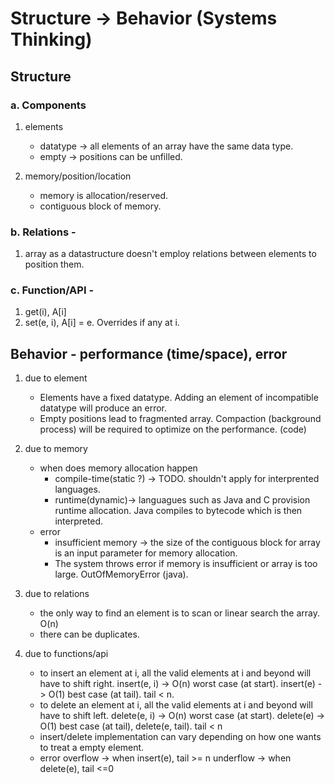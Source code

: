 # Structure -> Behavior (Systems Thinking)
## Structure

### a. Components
  1. elements
      * datatype -> all elements of an array have the same data type.
      * empty -> positions can be unfilled.
    

  2. memory/position/location
      * memory is allocation/reserved.
      * contiguous block of memory.

### b. Relations -
  1. array as a datastructure doesn't employ relations between elements to position them.

### c. Function/API -
  1. get(i), A[i]
  2. set(e, i), A[i] = e. Overrides if any at i.


## Behavior - performance (time/space), error

1. due to element
    * Elements have a fixed datatype. Adding an element of incompatible datatype will produce an error.
    * Empty positions lead to fragmented array. Compaction (background process) will be required to optimize on the performance. (code)

2. due to memory
    * when does memory allocation happen
      * compile-time(static ?) -> TODO. shouldn't apply for interprented languages.
      * runtime(dynamic)-> languagues such as Java and C provision runtime allocation. Java compiles to bytecode which is then interpreted.
    * error
      * insufficient memory -> the size of the contiguous block for array is an input parameter for memory allocation.
      * The system throws error if memory is insufficient or array is too large. OutOfMemoryError (java).

3. due to relations
    * the only way to find an element is to scan or linear search the array. O(n)
    * there can be duplicates.

4. due to functions/api
    * to insert an element at i, all the valid elements at i and beyond will have to shift right.
      insert(e, i) -> O(n) worst case (at start).
      insert(e) -> O(1) best case (at tail). tail < n.
    * to delete an element at i, all the valid elements at i and beyond will have to shift left.
      delete(e, i) -> O(n) worst case (at start).
      delete(e) -> O(1) best case (at tail), delete(e, tail). tail < n
    * insert/delete implementation can vary depending on how one wants to treat a empty element.
    * error
      overflow -> when insert(e), tail >= n
      underflow -> when delete(e), tail <=0
